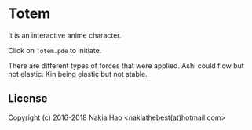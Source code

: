# Totem
It is an interactive anime character.

Click on `Totem.pde` to initiate.

There are different types of forces that were applied. Ashi could flow but not elastic. Kin being elastic but not stable.

## License

Copyright (c) 2016-2018 Nakia Hao <nakiathebest(at)hotmail.com>

